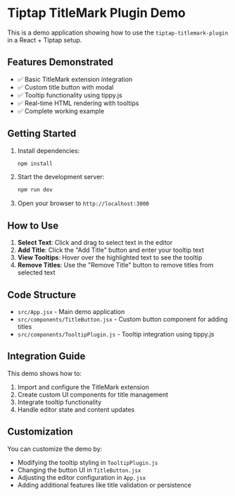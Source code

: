# Tiptap TitleMark Plugin Demo

This is a demo application showing how to use the `tiptap-titlemark-plugin` in a React + Tiptap setup.

## Features Demonstrated

- ✅ Basic TitleMark extension integration
- ✅ Custom title button with modal
- ✅ Tooltip functionality using tippy.js
- ✅ Real-time HTML rendering with tooltips
- ✅ Complete working example

## Getting Started

1. Install dependencies:
   ```bash
   npm install
   ```

2. Start the development server:
   ```bash
   npm run dev
   ```

3. Open your browser to `http://localhost:3000`

## How to Use

1. **Select Text**: Click and drag to select text in the editor
2. **Add Title**: Click the "Add Title" button and enter your tooltip text
3. **View Tooltips**: Hover over the highlighted text to see the tooltip
4. **Remove Titles**: Use the "Remove Title" button to remove titles from selected text

## Code Structure

- `src/App.jsx` - Main demo application
- `src/components/TitleButton.jsx` - Custom button component for adding titles
- `src/components/TooltipPlugin.js` - Tooltip integration using tippy.js

## Integration Guide

This demo shows how to:

1. Import and configure the TitleMark extension
2. Create custom UI components for title management
3. Integrate tooltip functionality
4. Handle editor state and content updates

## Customization

You can customize the demo by:

- Modifying the tooltip styling in `TooltipPlugin.js`
- Changing the button UI in `TitleButton.jsx`
- Adjusting the editor configuration in `App.jsx`
- Adding additional features like title validation or persistence
